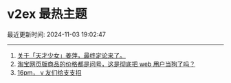 # v2ex 最热主题

最近更新时间: 2024-11-03 19:02:47

--- 
1. [关于「天才少女」姜萍，最终定论来了。](https://www.v2ex.com/t/1086138) 
2. [淘宝网页版商品的价格都是问号，这是彻底把 web 用户当狗了吗？](https://www.v2ex.com/t/1086121) 
3. [16pm， v 友们给支支招](https://www.v2ex.com/t/1086122) 

